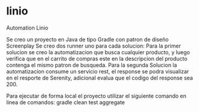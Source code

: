 # linio
Automation Linio

Se creo un proyecto en Java de tipo Gradle con patron de diseño Screenplay
Se creo dos runner uno para cada solucion:
Para la primer solucion se creo la automatizacion que busca cualquier producto, y luego verifica que en el carrito de compras este en la descripcion del producto contenga el mismo patron de busqueda.
Para la segunda Solucion la automatizacion consume un servicio rest, el response se podra visualizar en el resporte de Serenity, adicional evalua que el codigo del response sea 200.

Para ejecutar de forma local el proyecto utilizar el siguiente comando en linea de comandos:
gradle clean test aggregate 